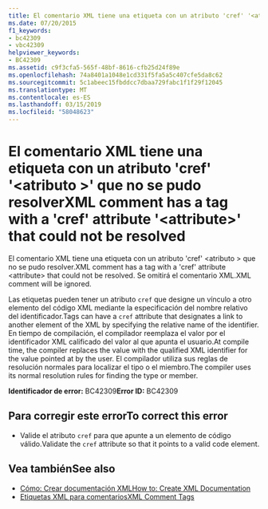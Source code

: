 ```yaml
---
title: El comentario XML tiene una etiqueta con un atributo 'cref' '<attribute>' que no se pudo resolver
ms.date: 07/20/2015
f1_keywords:
- bc42309
- vbc42309
helpviewer_keywords:
- BC42309
ms.assetid: c9f3cfa5-565f-48bf-8616-cfb25d24f89e
ms.openlocfilehash: 74a8401a1048e1cd331f5fa5a5c407cfe5da8c62
ms.sourcegitcommit: 5c1abeec15fbddcc7dbaa729fabc1f1f29f12045
ms.translationtype: MT
ms.contentlocale: es-ES
ms.lasthandoff: 03/15/2019
ms.locfileid: "58048623"
---
```

# <a name="xml-comment-has-a-tag-with-a-cref-attribute-attribute-that-could-not-be-resolved"></a><span data-ttu-id="b3865-102">El comentario XML tiene una etiqueta con un atributo 'cref' '\<atributo >' que no se pudo resolver</span><span class="sxs-lookup"><span data-stu-id="b3865-102">XML comment has a tag with a 'cref' attribute '\<attribute>' that could not be resolved</span></span>
<span data-ttu-id="b3865-103">El comentario XML tiene una etiqueta con un atributo 'cref' \<atributo > que no se pudo resolver.</span><span class="sxs-lookup"><span data-stu-id="b3865-103">XML comment has a tag with a 'cref' attribute \<attribute> that could not be resolved.</span></span> <span data-ttu-id="b3865-104">Se omitirá el comentario XML.</span><span class="sxs-lookup"><span data-stu-id="b3865-104">XML comment will be ignored.</span></span>  
  
 <span data-ttu-id="b3865-105">Las etiquetas pueden tener un atributo `cref` que designe un vínculo a otro elemento del código XML mediante la especificación del nombre relativo del identificador.</span><span class="sxs-lookup"><span data-stu-id="b3865-105">Tags can have a `cref` attribute that designates a link to another element of the XML by specifying the relative name of the identifier.</span></span> <span data-ttu-id="b3865-106">En tiempo de compilación, el compilador reemplaza el valor por el identificador XML calificado del valor al que apunta el usuario.</span><span class="sxs-lookup"><span data-stu-id="b3865-106">At compile time, the compiler replaces the value with the qualified XML identifier for the value pointed at by the user.</span></span> <span data-ttu-id="b3865-107">El compilador utiliza sus reglas de resolución normales para localizar el tipo o el miembro.</span><span class="sxs-lookup"><span data-stu-id="b3865-107">The compiler uses its normal resolution rules for finding the type or member.</span></span>  
  
 <span data-ttu-id="b3865-108">**Identificador de error:** BC42309</span><span class="sxs-lookup"><span data-stu-id="b3865-108">**Error ID:** BC42309</span></span>  
  
## <a name="to-correct-this-error"></a><span data-ttu-id="b3865-109">Para corregir este error</span><span class="sxs-lookup"><span data-stu-id="b3865-109">To correct this error</span></span>  
  
-   <span data-ttu-id="b3865-110">Valide el atributo `cref` para que apunte a un elemento de código válido.</span><span class="sxs-lookup"><span data-stu-id="b3865-110">Validate the `cref` attribute so that it points to a valid code element.</span></span>  
  
## <a name="see-also"></a><span data-ttu-id="b3865-111">Vea también</span><span class="sxs-lookup"><span data-stu-id="b3865-111">See also</span></span>

- [<span data-ttu-id="b3865-112">Cómo: Crear documentación XML</span><span class="sxs-lookup"><span data-stu-id="b3865-112">How to: Create XML Documentation</span></span>](../../visual-basic/programming-guide/program-structure/how-to-create-xml-documentation.md)
- [<span data-ttu-id="b3865-113">Etiquetas XML para comentarios</span><span class="sxs-lookup"><span data-stu-id="b3865-113">XML Comment Tags</span></span>](../../visual-basic/language-reference/xmldoc/index.md)

